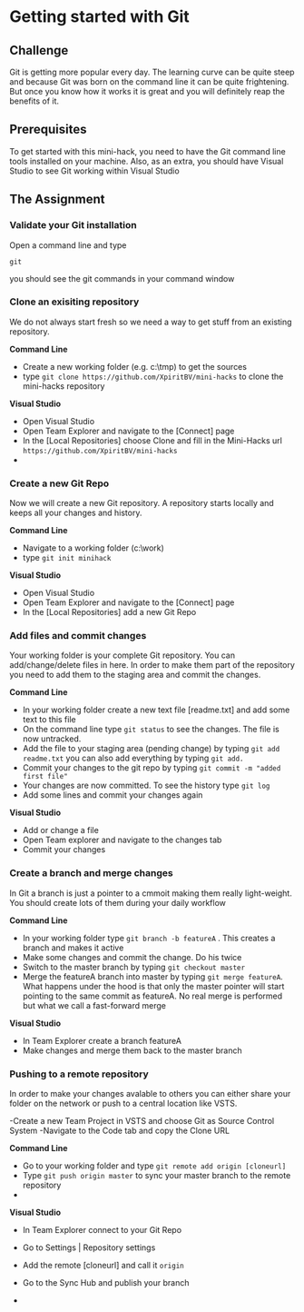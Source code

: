 # Getting started with Git #

## Challenge ##
Git is getting more popular every day. The learning curve can be quite steep and because Git was born on the command line it can be quite frightening. But once you know how it works it is great and you will definitely reap the benefits of it.


## Prerequisites ##
To get started with this mini-hack, you need to have the Git command line tools installed on your machine. Also, as an extra, you should have Visual Studio to see Git working within Visual Studio

## The Assignment ##

### Validate your Git installation ###

Open a command line and type 

	git

you should see the git commands in your command window


### Clone an exisiting repository

We do not always start fresh so we need a way to get stuff from an existing repository.

**Command Line**

- Create a new working folder (e.g. c:\tmp) to get the sources
- type `git clone https://github.com/XpiritBV/mini-hacks` to clone the mini-hacks repository

**Visual Studio**
- Open Visual Studio
- Open Team Explorer and navigate to the [Connect] page
- In the [Local Repositories] choose Clone and fill in the Mini-Hacks url `https://github.com/XpiritBV/mini-hacks`
- 
### Create a new Git Repo ###

Now we will create a new Git repository. A repository starts locally and keeps all your changes and history. 

**Command Line**

- Navigate to a working folder (c:\work)
- type `git init minihack`

**Visual Studio**
- Open Visual Studio
- Open Team Explorer and navigate to the [Connect] page
- In the [Local Repositories] add a new Git Repo

### Add files and commit changes ###

Your working folder is your complete Git repository. You can add/change/delete files in here. In order to make them part of the repository you need to add them to the staging area and commit the changes.

**Command Line**

- In your working folder create a new text file [readme.txt] and add some text to this file
- On the command line type `git status` to see the changes. The file is now untracked.
- Add the file to your staging area (pending change) by typing `git add readme.txt` you can also add everything by typing `git add.`
- Commit your changes to the git repo by typing `git commit -m "added first file"`
- Your changes are now committed. To see the history type `git log` 
- Add some lines and commit your changes again

**Visual Studio**
- Add or change a file 
- Open Team explorer and navigate to the changes tab
- Commit your changes

### Create a branch and merge changes ###
In Git a branch is just a pointer to a cmmoit making them really light-weight. You should create lots of them during your daily workflow

**Command Line**

- In your working folder type `git branch -b featureA` . This creates a branch and makes it active
- Make some changes and commit the change. Do his twice
- Switch to the master branch by typing `git checkout master`
- Merge the featureA branch into master by typing `git merge featureA`. What happens under the hood is that only the master pointer will start pointing to the same commit as featureA. No real merge is performed but what we call a fast-forward merge

**Visual Studio**
- In Team Explorer create a branch featureA
- Make changes and merge them back to the master branch

### Pushing to a remote repository ###
In order to make your changes avalable to others you can either share your folder on the network or push to a central location like VSTS.

-Create a new Team Project in VSTS and choose Git as Source Control System
-Navigate to the Code tab and copy the Clone URL

**Command Line**
- Go to your working folder and type `git remote add origin [cloneurl]`
- Type `git push origin master` to sync your master branch to the remote repository
- 
**Visual Studio**
- In Team Explorer connect to your Git Repo 
- Go to Settings | Repository settings
- Add the remote [cloneurl] and call it `origin`
- Go to the Sync Hub and publish your branch
 

- 